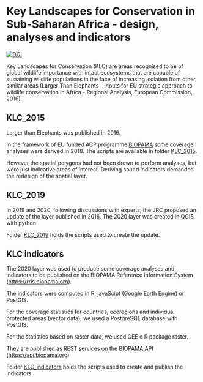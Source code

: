 # Key Landscapes for Conservation in Sub-Saharan Africa - design, analyses and indicators
[![DOI](https://zenodo.org/badge/234522983.svg)](https://zenodo.org/badge/latestdoi/234522983)

Key Landscapes for Conservation (KLC) are areas recognised to be of global wildlife importance with intact ecosystems that are capable of sustaining wildlife populations in the face of increasing isolation from other similar areas (Larger Than Elephants - Inputs for EU strategic approach to wildlife conservation in Africa - Regional Analysis, European Commission, 2016).

## KLC_2015
Larger than Elephants was published in 2016.

In the framework of EU funded ACP programme [BIOPAMA](https://biopama.org) some coverage analyses were derived in 2018. The scripts are available in folder [KLC_2015](https://github.com/melwey/klc/tree/master/KLC_2015).

However the spatial polygons had not been drown to perform analyses, but were just indicative areas of interest. Deriving sound indicators demanded the redesign of the spatial layer.

## KLC_2019

In 2019 and 2020, following discussions with experts, the JRC proposed an update of the layer published in 2016.
The 2020 layer was created in QGIS with python.

Folder [KLC_2019](https://github.com/melwey/klc/tree/master/KLC_2019) holds the scripts used to create the update.


## KLC indicators
The 2020 layer was used to produce some coverage analyses and indicators to be published on the BIOPAMA Reference Information System (https://rris.biopama.org).

The indicators were computed in R, javaScipt (Google Earth Engine) or PostGIS.

For the coverage statistics for countries, ecoregions and individual protected areas (vector data), we used a PostgreSQL database with PostGIS.

For the statistics based on raster data, we used GEE o R package raster.

They are published as REST services on the BIOPAMA API (https://api.biopama.org)

Folder [KLC_indicators](https://github.com/melwey/klc/tree/master/KLC_indicators) holds the scripts used to create and publish the indicators.
